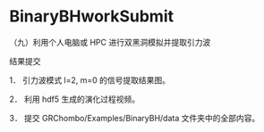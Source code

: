 # BinaryBHworkSubmit
（九）利用个人电脑或 HPC 进行双黑洞模拟并提取引力波

结果提交

1． 引力波模式 l=2, m=0 的信号提取结果图。

2． 利用 hdf5 生成的演化过程视频。

3． 提交 GRChombo/Examples/BinaryBH/data 文件夹中的全部内容。